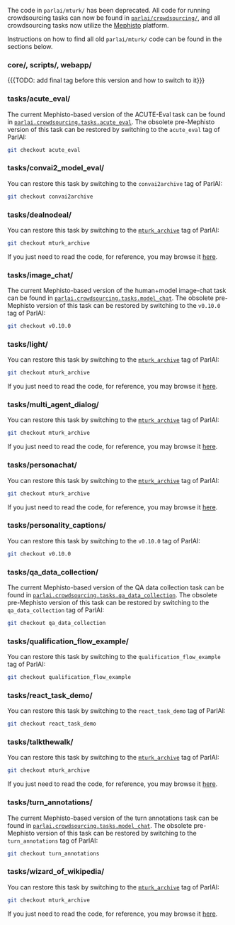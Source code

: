 The code in `parlai/mturk/` has been deprecated. All code for running crowdsourcing tasks can now be found in [`parlai/crowdsourcing/`](https://github.com/facebookresearch/ParlAI/tree/master/parlai/crowdsourcing), and all crowdsourcing tasks now utilize the [Mephisto](https://github.com/facebookresearch/Mephisto) platform.

Instructions on how to find all old `parlai/mturk/` code can be found in the sections below.

### core/, scripts/, webapp/

{{{TODO: add final tag before this version and how to switch to it}}}


### tasks/acute_eval/

The current Mephisto-based version of the ACUTE-Eval task can be found in [`parlai.crowdsourcing.tasks.acute_eval`](https://github.com/facebookresearch/ParlAI/tree/master/parlai/crowdsourcing/tasks/acute_eval). The obsolete pre-Mephisto version of this task can be restored by switching to the `acute_eval` tag of ParlAI:

```bash
git checkout acute_eval
```


### tasks/convai2_model_eval/

You can restore this task by switching to the `convai2archive`
tag of ParlAI:

```bash
git checkout convai2archive
```


### tasks/dealnodeal/

You can restore this task by switching to the
[`mturk_archive`](https://github.com/facebookresearch/ParlAI/tree/mturk_archive)
tag of ParlAI:

```bash
git checkout mturk_archive
```

If you just need to read the code, for reference, you may browse it
[here](https://github.com/facebookresearch/ParlAI/tree/mturk_archive/parlai/mturk/tasks/dealnodeal).


### tasks/image_chat/

The current Mephisto-based version of the human+model image-chat task can be found in [`parlai.crowdsourcing.tasks.model_chat`](https://github.com/facebookresearch/ParlAI/tree/master/parlai/crowdsourcing/tasks/model_chat). The obsolete pre-Mephisto version of this task can be restored by switching to the `v0.10.0` tag of ParlAI:

```bash
git checkout v0.10.0
```


### tasks/light/

You can restore this task by switching to the
[`mturk_archive`](https://github.com/facebookresearch/ParlAI/tree/mturk_archive)
tag of ParlAI:

```bash
git checkout mturk_archive
```

If you just need to read the code, for reference, you may browse it
[here](https://github.com/facebookresearch/ParlAI/tree/mturk_archive/parlai/mturk/tasks/light).


### tasks/multi_agent_dialog/

You can restore this task by switching to the
[`mturk_archive`](https://github.com/facebookresearch/ParlAI/tree/mturk_archive)
tag of ParlAI:

```bash
git checkout mturk_archive
```

If you just need to read the code, for reference, you may browse it
[here](https://github.com/facebookresearch/ParlAI/tree/mturk_archive/parlai/mturk/tasks/multi_agent_dialog).


### tasks/personachat/

You can restore this task by switching to the
[`mturk_archive`](https://github.com/facebookresearch/ParlAI/tree/mturk_archive)
tag of ParlAI:

```bash
git checkout mturk_archive
```

If you just need to read the code, for reference, you may browse it
[here](https://github.com/facebookresearch/ParlAI/tree/mturk_archive/parlai/mturk/tasks/personachat).


### tasks/personality_captions/

You can restore this task by switching to the `v0.10.0` tag of ParlAI:

```bash
git checkout v0.10.0
```


### tasks/qa_data_collection/

The current Mephisto-based version of the QA data collection task can be found in [`parlai.crowdsourcing.tasks.qa_data_collection`](https://github.com/facebookresearch/ParlAI/tree/master/parlai/crowdsourcing/tasks/qa_data_collection). The obsolete pre-Mephisto version of this task can be restored by switching to the `qa_data_collection` tag of ParlAI:

```bash
git checkout qa_data_collection
```


### tasks/qualification_flow_example/

You can restore this task by switching to the `qualification_flow_example` tag of ParlAI:

```bash
git checkout qualification_flow_example
```


### tasks/react_task_demo/

You can restore this task by switching to the `react_task_demo` tag of ParlAI:

```bash
git checkout react_task_demo
```


### tasks/talkthewalk/

You can restore this task by switching to the
[`mturk_archive`](https://github.com/facebookresearch/ParlAI/tree/mturk_archive)
tag of ParlAI:

```bash
git checkout mturk_archive
```

If you just need to read the code, for reference, you may browse it
[here](https://github.com/facebookresearch/ParlAI/tree/mturk_archive/parlai/mturk/tasks/talkthewalk).


### tasks/turn_annotations/

The current Mephisto-based version of the turn annotations task can be found in [`parlai.crowdsourcing.tasks.model_chat`](https://github.com/facebookresearch/ParlAI/tree/master/parlai/crowdsourcing/tasks/model_chat). The obsolete pre-Mephisto version of this task can be restored by switching to the `turn_annotations` tag of ParlAI:

```bash
git checkout turn_annotations
```


### tasks/wizard_of_wikipedia/

You can restore this task by switching to the
[`mturk_archive`](https://github.com/facebookresearch/ParlAI/tree/mturk_archive)
tag of ParlAI:

```bash
git checkout mturk_archive
```

If you just need to read the code, for reference, you may browse it
[here](https://github.com/facebookresearch/ParlAI/tree/mturk_archive/parlai/mturk/tasks/wizard_of_wikipedia).
